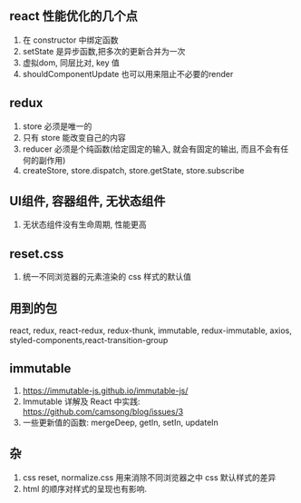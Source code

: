 ## react 性能优化的几个点
1. 在 constructor 中绑定函数
2. setState 是异步函数,把多次的更新合并为一次
3. 虚拟dom, 同层比对, key 值
4. shouldComponentUpdate 也可以用来阻止不必要的render

## redux
1. store 必须是唯一的
2. 只有 store 能改变自己的内容
3. reducer 必须是个纯函数(给定固定的输入, 就会有固定的输出, 而且不会有任何的副作用)
4. createStore, store.dispatch, store.getState, store.subscribe

## UI组件, 容器组件, 无状态组件
1. 无状态组件没有生命周期, 性能更高

## reset.css
1. 统一不同浏览器的元素渲染的 css 样式的默认值

## 用到的包
react, redux, react-redux, redux-thunk, immutable, redux-immutable, axios, styled-components,react-transition-group

## immutable 
1. https://immutable-js.github.io/immutable-js/
2. Immutable 详解及 React 中实践: https://github.com/camsong/blog/issues/3
3. 一些更新值的函数: mergeDeep, getIn, setIn, updateIn


## 杂
1. css reset, normalize.css 用来消除不同浏览器之中 css 默认样式的差异
2. html 的顺序对样式的呈现也有影响.